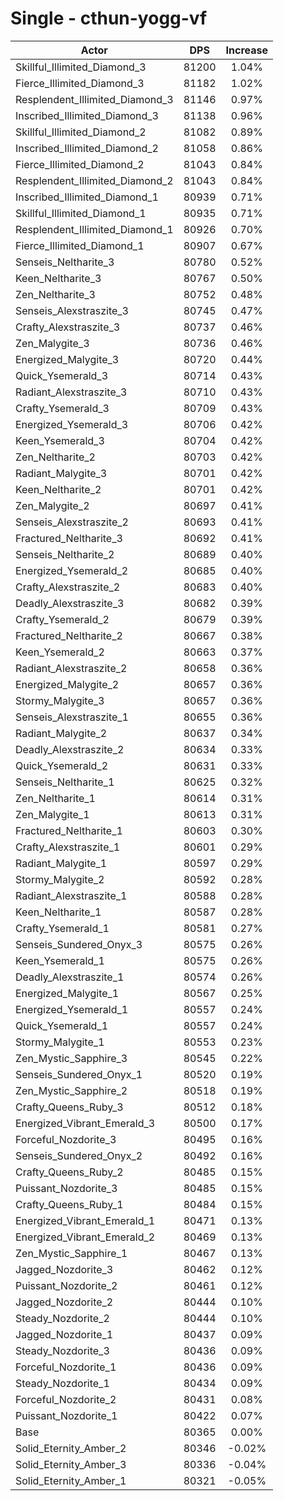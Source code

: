 # Single - cthun-yogg-vf
| Actor | DPS | Increase |
|---|:---:|:---:|
|Skillful_Illimited_Diamond_3|81200|1.04%|
|Fierce_Illimited_Diamond_3|81182|1.02%|
|Resplendent_Illimited_Diamond_3|81146|0.97%|
|Inscribed_Illimited_Diamond_3|81138|0.96%|
|Skillful_Illimited_Diamond_2|81082|0.89%|
|Inscribed_Illimited_Diamond_2|81058|0.86%|
|Fierce_Illimited_Diamond_2|81043|0.84%|
|Resplendent_Illimited_Diamond_2|81043|0.84%|
|Inscribed_Illimited_Diamond_1|80939|0.71%|
|Skillful_Illimited_Diamond_1|80935|0.71%|
|Resplendent_Illimited_Diamond_1|80926|0.70%|
|Fierce_Illimited_Diamond_1|80907|0.67%|
|Senseis_Neltharite_3|80780|0.52%|
|Keen_Neltharite_3|80767|0.50%|
|Zen_Neltharite_3|80752|0.48%|
|Senseis_Alexstraszite_3|80745|0.47%|
|Crafty_Alexstraszite_3|80737|0.46%|
|Zen_Malygite_3|80736|0.46%|
|Energized_Malygite_3|80720|0.44%|
|Quick_Ysemerald_3|80714|0.43%|
|Radiant_Alexstraszite_3|80710|0.43%|
|Crafty_Ysemerald_3|80709|0.43%|
|Energized_Ysemerald_3|80706|0.42%|
|Keen_Ysemerald_3|80704|0.42%|
|Zen_Neltharite_2|80703|0.42%|
|Radiant_Malygite_3|80701|0.42%|
|Keen_Neltharite_2|80701|0.42%|
|Zen_Malygite_2|80697|0.41%|
|Senseis_Alexstraszite_2|80693|0.41%|
|Fractured_Neltharite_3|80692|0.41%|
|Senseis_Neltharite_2|80689|0.40%|
|Energized_Ysemerald_2|80685|0.40%|
|Crafty_Alexstraszite_2|80683|0.40%|
|Deadly_Alexstraszite_3|80682|0.39%|
|Crafty_Ysemerald_2|80679|0.39%|
|Fractured_Neltharite_2|80667|0.38%|
|Keen_Ysemerald_2|80663|0.37%|
|Radiant_Alexstraszite_2|80658|0.36%|
|Energized_Malygite_2|80657|0.36%|
|Stormy_Malygite_3|80657|0.36%|
|Senseis_Alexstraszite_1|80655|0.36%|
|Radiant_Malygite_2|80637|0.34%|
|Deadly_Alexstraszite_2|80634|0.33%|
|Quick_Ysemerald_2|80631|0.33%|
|Senseis_Neltharite_1|80625|0.32%|
|Zen_Neltharite_1|80614|0.31%|
|Zen_Malygite_1|80613|0.31%|
|Fractured_Neltharite_1|80603|0.30%|
|Crafty_Alexstraszite_1|80601|0.29%|
|Radiant_Malygite_1|80597|0.29%|
|Stormy_Malygite_2|80592|0.28%|
|Radiant_Alexstraszite_1|80588|0.28%|
|Keen_Neltharite_1|80587|0.28%|
|Crafty_Ysemerald_1|80581|0.27%|
|Senseis_Sundered_Onyx_3|80575|0.26%|
|Keen_Ysemerald_1|80575|0.26%|
|Deadly_Alexstraszite_1|80574|0.26%|
|Energized_Malygite_1|80567|0.25%|
|Energized_Ysemerald_1|80557|0.24%|
|Quick_Ysemerald_1|80557|0.24%|
|Stormy_Malygite_1|80553|0.23%|
|Zen_Mystic_Sapphire_3|80545|0.22%|
|Senseis_Sundered_Onyx_1|80520|0.19%|
|Zen_Mystic_Sapphire_2|80518|0.19%|
|Crafty_Queens_Ruby_3|80512|0.18%|
|Energized_Vibrant_Emerald_3|80500|0.17%|
|Forceful_Nozdorite_3|80495|0.16%|
|Senseis_Sundered_Onyx_2|80492|0.16%|
|Crafty_Queens_Ruby_2|80485|0.15%|
|Puissant_Nozdorite_3|80485|0.15%|
|Crafty_Queens_Ruby_1|80484|0.15%|
|Energized_Vibrant_Emerald_1|80471|0.13%|
|Energized_Vibrant_Emerald_2|80469|0.13%|
|Zen_Mystic_Sapphire_1|80467|0.13%|
|Jagged_Nozdorite_3|80462|0.12%|
|Puissant_Nozdorite_2|80461|0.12%|
|Jagged_Nozdorite_2|80444|0.10%|
|Steady_Nozdorite_2|80444|0.10%|
|Jagged_Nozdorite_1|80437|0.09%|
|Steady_Nozdorite_3|80436|0.09%|
|Forceful_Nozdorite_1|80436|0.09%|
|Steady_Nozdorite_1|80434|0.09%|
|Forceful_Nozdorite_2|80431|0.08%|
|Puissant_Nozdorite_1|80422|0.07%|
|Base|80365|0.00%|
|Solid_Eternity_Amber_2|80346|-0.02%|
|Solid_Eternity_Amber_3|80336|-0.04%|
|Solid_Eternity_Amber_1|80321|-0.05%|
